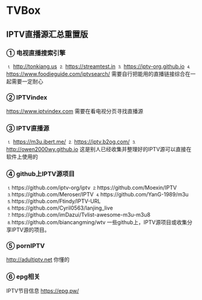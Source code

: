 # TVBox

## IPTV直播源汇总重置版

### ① 电视直播搜索引擎
⒈ http://tonkiang.us
⒉ https://streamtest.in
⒊ https://iptv-org.github.io
⒋ https://www.foodieguide.com/iptvsearch/
需要自行把能用的直播链接综合在一起需要一定耐心

### ② IPTVindex
https://www.iptvindex.com
需要在看电视分页寻找直播源

### ③ IPTV直播源
⒈ https://m3u.ibert.me/
⒉ https://iptv.b2og.com/
⒊ http://owen2000wy.github.io
这是别人已经收集并整理好的IPTV源可以直接在软件上使用的

### ④ github上IPTV源项目
⒈https://github.com/iptv-org/iptv
⒉https://github.com/Moexin/IPTV
⒊https://github.com/Meroser/IPTV
⒋https://github.com/YanG-1989/m3u
⒌https://github.com/Ftindy/IPTV-URL 
⒍https://github.com/Cyril0563/lanjing_live
⒎https://github.com/imDazui/Tvlist-awesome-m3u-m3u8
⒏https://github.com/biancangming/wtv
一些github上，IPTV源项目或收集分享IPTV源的项目。

### ⑤ pornIPTV
http://adultiptv.net
你懂的

### ⑥ epg相关
IPTV节目信息
https://epg.pw/
